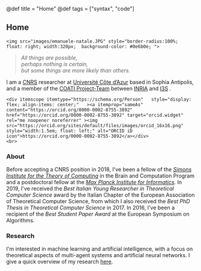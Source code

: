 @def title = "Home"
@def tags = ["syntax", "code"]

## Home

~~~
<img src="images/emanuele-natale.JPG" style="border-radius:100%; float: right; width:320px;  background-color: #0e6b0e; ">
~~~

> *All things are possible,*  
>  *perhaps nothing is certain,*  
>  *but some things are more likely than others.*  


I am a [CNRS] researcher at [Université
Côte d’Azur][UCA] based in Sophia Antipolis, and a member of the [COATI
Project-Team][COATI] between [INRIA] and [I3S][I3S] .

~~~
<div itemscope itemtype="https://schema.org/Person"   style="display: flex; align-items: center;"   ><a itemprop="sameAs" content="https://orcid.org/0000-0002-8755-3892" href="https://orcid.org/0000-0002-8755-3892" target="orcid.widget" rel="me noopener noreferrer" ><img src="https://orcid.org/sites/default/files/images/orcid_16x16.png" style="width:1.5em; float: left;" alt="ORCID iD icon">https://orcid.org/0000-0002-8755-3892</a></div>
<br>
~~~

### About

Before accepting a CNRS position in 2018, I've been a fellow of the [*Simons Institute for the Theory of Computing*](https://simons.berkeley.edu/) in the Brain and Computation Program and a postdoctoral fellow at the [*Max Planck Institute for Informatics*](https://www.mpi-inf.mpg.de/departments/algorithms-complexity).
In 2019, I've received the *Best Italian Young Researcher in Theoretical Computer Science* award by the Italian Chapter of the European Association of Theoretical Computer Science, from which I also received the *Best PhD Thesis in Theoretical Computer Science* in 2017. In 2016, I've been a recipient of the *Best Student Paper Award* at the European Symposium on Algorithms.

### Research

I'm interested in machine learning and artificial intelligence, with a focus on theoretical aspects of multi-agent systems and artificial neural networks.
I give a quick overview of my research [here](/research/). 


[UCA]: http://univ-cotedazur.fr 
[COATI]: https://team.inria.fr/coati/team-members 
[I3S]: http://www.i3s.unice.fr
[CNRS]: https://www.cnrs.fr/
[INRIA]: https://www.inria.fr/en/inria-centre-universite-cote-azur
